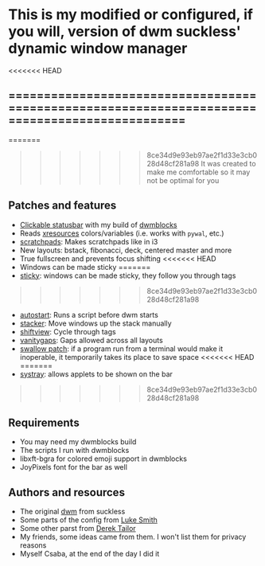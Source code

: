 # This is my modified or configured, if you will, version of dwm suckless' dynamic window manager
<<<<<<< HEAD
## ===============================================================================================
=======

>>>>>>> 8ce34d9e93eb97ae2f1d33e3cb028d48cf281a98
It was created to make me comfortable so it may not be optimal for you

## Patches and features

- [Clickable statusbar](https://dwm.suckless.org/patches/statuscmd/) with my build of [dwmblocks](https://github.com/TramSizedInc/dwmblocks)
- Reads [xresources](https://dwm.suckless.org/patches/xresources/) colors/variables (i.e. works with `pywal`, etc.)
- [scratchpads](https://dwm.suckless.org/patches/scratchpads/): Makes scratchpads like in i3 
- New layouts: bstack, fibonacci, deck, centered master and more
- True fullscreen and prevents focus shifting
<<<<<<< HEAD
- Windows can be made sticky 
=======
- [sticky](https://dwm.suckless.org/patches/sticky/): windows can be made sticky, they follow you through tags
>>>>>>> 8ce34d9e93eb97ae2f1d33e3cb028d48cf281a98
- [autostart](https://dwm.suckless.org/patches/autostart/): Runs a script before dwm starts
- [stacker](https://dwm.suckless.org/patches/stacker/): Move windows up the stack manually 
- [shiftview](https://dwm.suckless.org/patches/nextprev/): Cycle through tags 
- [vanitygaps](https://dwm.suckless.org/patches/vanitygaps/): Gaps allowed across all layouts
- [swallow patch](https://dwm.suckless.org/patches/swallow/): if a program run from a terminal would make it inoperable, it temporarily takes its place to save space
<<<<<<< HEAD
=======
- [systray](https://dwm.suckless.org/patches/systray/): allows applets to be shown on the bar
>>>>>>> 8ce34d9e93eb97ae2f1d33e3cb028d48cf281a98

## Requirements

- You may need my dwmblocks build
- The scripts I run with dwmblocks
- libxft-bgra for colored emoji support in dwmblocks
- JoyPixels font for the bar as well

## Authors and resources

- The original [dwm](https://dwm.suckless.org/) from suckless
- Some parts of the config from [Luke Smith](https://github.com/LukeSmithxyz)
- Some other parst from [Derek Tailor](https://gitlab.com/dwt1)
- My friends, some ideas came from them. I won't list them for privacy reasons
- Myself Csaba, at the end of the day I did it
